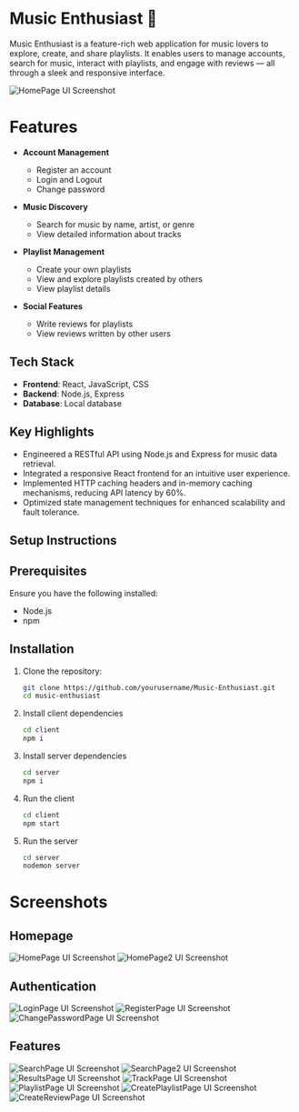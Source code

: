 # Music Enthusiast 🎵

Music Enthusiast is a feature-rich web application for music lovers to explore, create, and share playlists. It enables users to manage accounts, search for music, interact with playlists, and engage with reviews — all through a sleek and responsive interface.

![HomePage UI Screenshot](Screenshots/HomePage.png)

# Features

- **Account Management**

  - Register an account
  - Login and Logout
  - Change password

- **Music Discovery**

  - Search for music by name, artist, or genre
  - View detailed information about tracks

- **Playlist Management**

  - Create your own playlists
  - View and explore playlists created by others
  - View playlist details

- **Social Features**
  - Write reviews for playlists
  - View reviews written by other users

## Tech Stack

- **Frontend**: React, JavaScript, CSS
- **Backend**: Node.js, Express
- **Database**: Local database

## Key Highlights

- Engineered a RESTful API using Node.js and Express for music data retrieval.
- Integrated a responsive React frontend for an intuitive user experience.
- Implemented HTTP caching headers and in-memory caching mechanisms, reducing API latency by 60%.
- Optimized state management techniques for enhanced scalability and fault tolerance.

## Setup Instructions

## Prerequisites

Ensure you have the following installed:

- Node.js
- npm

## Installation

1. Clone the repository:
   ```bash
   git clone https://github.com/yourusername/Music-Enthusiast.git
   cd music-enthusiast
   ```
2. Install client dependencies
   ```bash
   cd client
   npm i
   ```
3. Install server dependencies
   ```bash
   cd server
   npm i
   ```
4. Run the client
   ```bash
   cd client
   npm start
   ```
5. Run the server
   ```bash
   cd server
   nodemon server
   ```

# Screenshots

## Homepage

![HomePage UI Screenshot](Screenshots/HomePage.png)
![HomePage2 UI Screenshot](Screenshots/HomePage2.png)

## Authentication

![LoginPage UI Screenshot](Screenshots/LoginPage.png)
![RegisterPage UI Screenshot](Screenshots/RegisterPage.png)
![ChangePasswordPage UI Screenshot](Screenshots/ChangePasswordPage.png)

## Features

![SearchPage UI Screenshot](Screenshots/SearchPage.png)
![SearchPage2 UI Screenshot](Screenshots/SearchPage2.png)
![ResultsPage UI Screenshot](Screenshots/ResultsPage.png)
![TrackPage UI Screenshot](Screenshots/TrackPage.png)
![PlaylistPage UI Screenshot](Screenshots/PlaylistPage.png)
![CreatePlaylistPage UI Screenshot](Screenshots/CreatePlaylistPage.png)
![CreateReviewPage UI Screenshot](Screenshots/CreateReviewPage.png)
